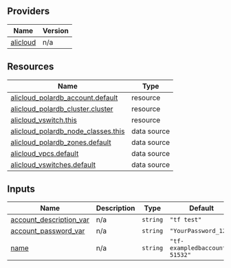 <!-- BEGIN_TF_DOCS -->
## Providers

| Name | Version |
|------|---------|
| <a name="provider_alicloud"></a> [alicloud](#provider\_alicloud) | n/a |

## Resources

| Name | Type |
|------|------|
| [alicloud_polardb_account.default](https://registry.terraform.io/providers/hashicorp/alicloud/latest/docs/resources/polardb_account) | resource |
| [alicloud_polardb_cluster.cluster](https://registry.terraform.io/providers/hashicorp/alicloud/latest/docs/resources/polardb_cluster) | resource |
| [alicloud_vswitch.this](https://registry.terraform.io/providers/hashicorp/alicloud/latest/docs/resources/vswitch) | resource |
| [alicloud_polardb_node_classes.this](https://registry.terraform.io/providers/hashicorp/alicloud/latest/docs/data-sources/polardb_node_classes) | data source |
| [alicloud_polardb_zones.default](https://registry.terraform.io/providers/hashicorp/alicloud/latest/docs/data-sources/polardb_zones) | data source |
| [alicloud_vpcs.default](https://registry.terraform.io/providers/hashicorp/alicloud/latest/docs/data-sources/vpcs) | data source |
| [alicloud_vswitches.default](https://registry.terraform.io/providers/hashicorp/alicloud/latest/docs/data-sources/vswitches) | data source |

## Inputs

| Name | Description | Type | Default | Required |
|------|-------------|------|---------|:--------:|
| <a name="input_account_description_var"></a> [account\_description\_var](#input\_account\_description\_var) | n/a | `string` | `"tf test"` | no |
| <a name="input_account_password_var"></a> [account\_password\_var](#input\_account\_password\_var) | n/a | `string` | `"YourPassword_123"` | no |
| <a name="input_name"></a> [name](#input\_name) | n/a | `string` | `"tf-exampledbaccount-51532"` | no |
<!-- END_TF_DOCS -->    